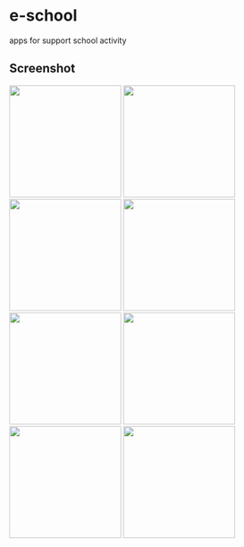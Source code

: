# e-school
apps for support school activity
## Screenshot
<img src="https://user-images.githubusercontent.com/72175760/103604612-2f029180-4f44-11eb-8f94-3a8ebeb33e78.png" width="200">
<img src="https://user-images.githubusercontent.com/72175760/103605672-19429b80-4f47-11eb-87e2-3f02e40b24da.png" width="200">
<img src="https://user-images.githubusercontent.com/72175760/103605676-1ba4f580-4f47-11eb-9d07-d9c40f20e16e.png" width="200">
<img src="https://user-images.githubusercontent.com/72175760/103604602-29a54700-4f44-11eb-887b-695626d72f27.png" width="200">
<img src="https://user-images.githubusercontent.com/72175760/103604607-2b6f0a80-4f44-11eb-9e1f-2d00ffa6f9e3.png" width="200">
<img src="https://user-images.githubusercontent.com/72175760/103604609-2ca03780-4f44-11eb-920c-72f04fc2e43b.png" width="200">
<img src="https://user-images.githubusercontent.com/72175760/103604610-2d38ce00-4f44-11eb-8e99-64f07e2c8bf5.png" width="200">
<img src="https://user-images.githubusercontent.com/72175760/103604611-2dd16480-4f44-11eb-913f-7679e0fd1bfc.png" width="200">



